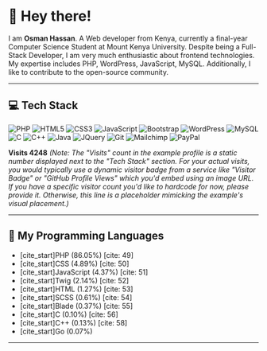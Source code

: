 # 👋 Hey there!

I am **Osman Hassan**. A Web developer from Kenya, currently a final-year Computer Science Student at Mount Kenya University. Despite being a Full-Stack Developer, I am very much enthusiastic about frontend technologies. My expertise includes PHP, WordPress, JavaScript, MySQL. Additionally, I like to contribute to the open-source community.

---

## 💻 Tech Stack

![PHP](https://img.shields.io/badge/PHP-777BB4?style=for-the-badge&logo=php&logoColor=white)
![HTML5](https://img.shields.io/badge/HTML5-E34F26?style=for-the-badge&logo=html5&logoColor=white)
![CSS3](https://img.shields.io/badge/CSS3-1572B6?style=for-the-badge&logo=css3&logoColor=white)
![JavaScript](https://img.shields.io/badge/JavaScript-F7DF1E?style=for-the-badge&logo=javascript&logoColor=black)
![Bootstrap](https://img.shields.io/badge/Bootstrap-7952B3?style=for-the-badge&logo=bootstrap&logoColor=white)
![WordPress](https://img.shields.io/badge/WordPress-21759B?style=for-the-badge&logo=wordpress&logoColor=white)
![MySQL](https://img.shields.io/badge/MySQL-4479A1?style=for-the-badge&logo=mysql&logoColor=white)
![C](https://img.shields.io/badge/C-A8B9CC?style=for-the-badge&logo=c&logoColor=white)
![C++](https://img.shields.io/badge/C%2B%2B-00599C?style=for-the-badge&logo=c%2B%2B&logoColor=white)
![Java](https://img.shields.io/badge/Java-007396?style=for-the-badge&logo=java&logoColor=white)
![JQuery](https://img.shields.io/badge/jQuery-0769AD?style=for-the-badge&logo=jquery&logoColor=white)
![Git](https://img.shields.io/badge/Git-F05032?style=for-the-badge&logo=git&logoColor=white)
![Mailchimp](https://img.shields.io/badge/Mailchimp-EE3224?style=for-the-badge&logo=mailchimp&logoColor=white)
![PayPal](https://img.shields.io/badge/PayPal-00457C?style=for-for-the-badge&logo=paypal&logoColor=white)


**Visits 4248** *(Note: The "Visits" count in the example profile is a static number displayed next to the "Tech Stack" section. For your actual visits, you would typically use a dynamic visitor badge from a service like "Visitor Badge" or "GitHub Profile Views" which you'd embed using an image URL. If you have a specific visitor count you'd like to hardcode for now, please provide it. Otherwise, this line is a placeholder mimicking the example's visual placement.)*

---

## 🚀 My Programming Languages

* [cite_start]PHP (86.05%) [cite: 49]
* [cite_start]CSS (4.89%) [cite: 50]
* [cite_start]JavaScript (4.37%) [cite: 51]
* [cite_start]Twig (2.14%) [cite: 52]
* [cite_start]HTML (1.27%) [cite: 53]
* [cite_start]SCSS (0.61%) [cite: 54]
* [cite_start]Blade (0.37%) [cite: 55]
* [cite_start]C (0.10%) [cite: 56]
* [cite_start]C++ (0.13%) [cite: 58]
* [cite_start]Go (0.07%)
---
